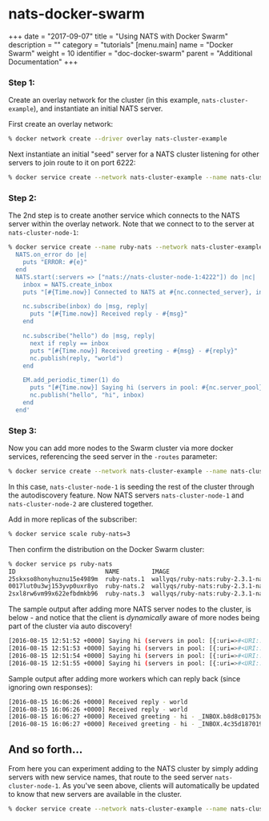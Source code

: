 # nats-docker-swarm

+++ date = "2017-09-07" title = "Using NATS with Docker Swarm" description = "" category = "tutorials" \[menu.main\] name = "Docker Swarm" weight = 10 identifier = "doc-docker-swarm" parent = "Additional Documentation" +++

### Step 1:

Create an overlay network for the cluster \(in this example, `nats-cluster-example`\), and instantiate an initial NATS server.

First create an overlay network:

```bash
% docker network create --driver overlay nats-cluster-example
```

Next instantiate an initial "seed" server for a NATS cluster listening for other servers to join route to it on port 6222:

```bash
% docker service create --network nats-cluster-example --name nats-cluster-node-1 nats:1.0.0 -cluster nats://0.0.0.0:6222 -DV
```

### Step 2:

The 2nd step is to create another service which connects to the NATS server within the overlay network. Note that we connect to to the server at `nats-cluster-node-1`:

```bash
% docker service create --name ruby-nats --network nats-cluster-example wallyqs/ruby-nats:ruby-2.3.1-nats-v0.8.0 -e '
  NATS.on_error do |e|
    puts "ERROR: #{e}"
  end
  NATS.start(:servers => ["nats://nats-cluster-node-1:4222"]) do |nc|
    inbox = NATS.create_inbox
    puts "[#{Time.now}] Connected to NATS at #{nc.connected_server}, inbox: #{inbox}"

    nc.subscribe(inbox) do |msg, reply|
      puts "[#{Time.now}] Received reply - #{msg}"
    end

    nc.subscribe("hello") do |msg, reply|
      next if reply == inbox
      puts "[#{Time.now}] Received greeting - #{msg} - #{reply}"
      nc.publish(reply, "world")
    end

    EM.add_periodic_timer(1) do
      puts "[#{Time.now}] Saying hi (servers in pool: #{nc.server_pool}"
      nc.publish("hello", "hi", inbox)
    end
  end'
```

### Step 3:

Now you can add more nodes to the Swarm cluster via more docker services, referencing the seed server in the `-routes` parameter:

```bash
% docker service create --network nats-cluster-example --name nats-cluster-node-2 nats:1.0.0 -cluster nats://0.0.0.0:6222 -routes nats://nats-cluster-node-1:6222 -DV
```

In this case, `nats-cluster-node-1` is seeding the rest of the cluster through the autodiscovery feature. Now NATS servers `nats-cluster-node-1` and `nats-cluster-node-2` are clustered together.

Add in more replicas of the subscriber:

```bash
% docker service scale ruby-nats=3
```

Then confirm the distribution on the Docker Swarm cluster:

```bash
% docker service ps ruby-nats
ID                         NAME         IMAGE                                     NODE    DESIRED STATE  CURRENT STATE          ERROR
25skxso8honyhuznu15e4989m  ruby-nats.1  wallyqs/ruby-nats:ruby-2.3.1-nats-v0.8.0  node-1  Running        Running 2 minutes ago  
0017lut0u3wj153yvp0uxr8yo  ruby-nats.2  wallyqs/ruby-nats:ruby-2.3.1-nats-v0.8.0  node-1  Running        Running 2 minutes ago  
2sxl8rw6vm99x622efbdmkb96  ruby-nats.3  wallyqs/ruby-nats:ruby-2.3.1-nats-v0.8.0  node-2  Running        Running 2 minutes ago
```

The sample output after adding more NATS server nodes to the cluster, is below - and notice that the client is _dynamically_ aware of more nodes being part of the cluster via auto discovery!

```bash
[2016-08-15 12:51:52 +0000] Saying hi (servers in pool: [{:uri=>#<URI::Generic nats://10.0.1.3:4222>, :was_connected=>true, :reconnect_attempts=>0}]
[2016-08-15 12:51:53 +0000] Saying hi (servers in pool: [{:uri=>#<URI::Generic nats://10.0.1.3:4222>, :was_connected=>true, :reconnect_attempts=>0}]
[2016-08-15 12:51:54 +0000] Saying hi (servers in pool: [{:uri=>#<URI::Generic nats://10.0.1.3:4222>, :was_connected=>true, :reconnect_attempts=>0}]
[2016-08-15 12:51:55 +0000] Saying hi (servers in pool: [{:uri=>#<URI::Generic nats://10.0.1.3:4222>, :was_connected=>true, :reconnect_attempts=>0}, {:uri=>#<URI::Generic nats://10.0.1.7:4222>, :reconnect_attempts=>0}, {:uri=>#<URI::Generic nats://10.0.1.6:4222>, :reconnect_attempts=>0}]
```

Sample output after adding more workers which can reply back \(since ignoring own responses\):

```bash
[2016-08-15 16:06:26 +0000] Received reply - world
[2016-08-15 16:06:26 +0000] Received reply - world
[2016-08-15 16:06:27 +0000] Received greeting - hi - _INBOX.b8d8c01753d78e562e4dc561f1
[2016-08-15 16:06:27 +0000] Received greeting - hi - _INBOX.4c35d18701979f8c8ed7e5f6ea
```

## And so forth...

From here you can experiment adding to the NATS cluster by simply adding servers with new service names, that route to the seed server `nats-cluster-node-1`. As you've seen above, clients will automatically be updated to know that new servers are available in the cluster.

```bash
% docker service create --network nats-cluster-example --name nats-cluster-node-3 nats:1.0.0 -cluster nats://0.0.0.0:6222 -routes nats://nats-cluster-node-1:6222 -DV
```

